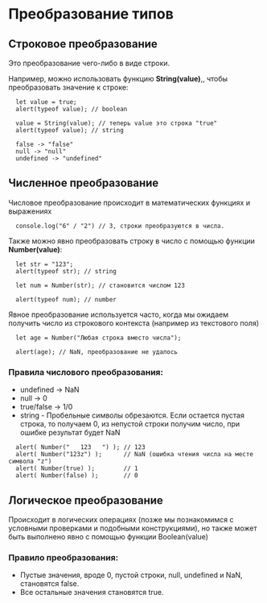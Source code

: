 # Преобразование типов

## Строковое преобразование

Это преобразование чего-либо в виде строки.

Например, можно использовать функцию **String(value)**,, чтобы преобразовать значение к строке: 

```
  let value = true;
  alert(typeof value); // boolean

  value = String(value); // теперь value это строка "true"
  alert(typeof value); // string

  false -> "false"
  null -> "null"
  undefined -> "undefined"
```

## Численное преобразование

Числовое преобразование происходит в математических функциях и выражениях

```
  console.log("6" / "2") // 3, строки преобразуются в числа.
```

Также можно явно преобразовать строку в число с помощью функции **Number(value)**:

```
  let str = "123";
  alert(typeof str); // string

  let num = Number(str); // становится числом 123

  alert(typeof num); // number
```

Явное преобразование используется часто, когда мы ожидаем получить число из строкового контекста (например из текстового поля)

```
  let age = Number("Любая строка вместо числа");

  alert(age); // NaN, преобразование не удалось
```

### Правила числового преобразования:

- undefined -> NaN
- null -> 0
- true/false -> 1/0
- string - Пробельные символы обрезаются. Если остается пустая строка, то получаем 0, из непустой строки получим число, при ошибке результат будет NaN

```
  alert( Number("   123   ") ); // 123
  alert( Number("123z") );      // NaN (ошибка чтения числа на месте символа "z")
  alert( Number(true) );        // 1
  alert( Number(false) );       // 0
```


## Логическое преобразование

Происходит в логических операциях (позже мы познакомимся с условными проверками и подобными конструкциями), но также может быть выполнено явно с помощью функции Boolean(value)

### Правило преобразования:

- Пустые значения, вроде 0, пустой строки, null, undefined и NaN, становятся false.
- Все остальные значения становятся true.